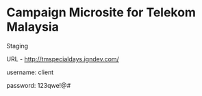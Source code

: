 # Campaign Microsite for Telekom Malaysia

Staging

URL - http://tmspecialdays.igndev.com/

username: client

password: 123qwe!@#
